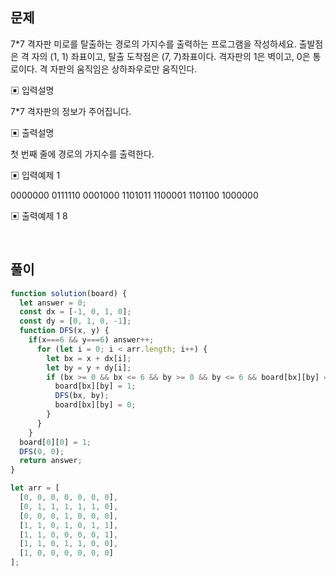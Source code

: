 ## 문제
7*7 격자판 미로를 탈출하는 경로의 가지수를 출력하는 프로그램을 작성하세요. 출발점은 격 자의 (1, 1) 좌표이고, 탈출 도착점은 (7, 7)좌표이다. 격자판의 1은 벽이고, 0은 통로이다. 격 자판의 움직임은 상하좌우로만 움직인다. 

▣ 입력설명

7*7 격자판의 정보가 주어집니다.

▣ 출력설명

첫 번째 줄에 경로의 가지수를 출력한다.

▣ 입력예제 1

0000000 0111110 0001000 1101011 1100001 1101100 1000000

▣ 출력예제 1 
8


<br>

## 풀이

```js
function solution(board) {
  let answer = 0;
  const dx = [-1, 0, 1, 0];
  const dy = [0, 1, 0, -1];
  function DFS(x, y) {
    if(x===6 && y===6) answer++;
      for (let i = 0; i < arr.length; i++) {
        let bx = x + dx[i];
        let by = y + dy[i];
        if (bx >= 0 && bx <= 6 && by >= 0 && by <= 6 && board[bx][by] === 0) {
          board[bx][by] = 1;
          DFS(bx, by);
          board[bx][by] = 0;
        }
      }
    }
  board[0][0] = 1;
  DFS(0, 0);
  return answer;
}

let arr = [
  [0, 0, 0, 0, 0, 0, 0],
  [0, 1, 1, 1, 1, 1, 0],
  [0, 0, 0, 1, 0, 0, 0],
  [1, 1, 0, 1, 0, 1, 1],
  [1, 1, 0, 0, 0, 0, 1],
  [1, 1, 0, 1, 1, 0, 0],
  [1, 0, 0, 0, 0, 0, 0]
];

```